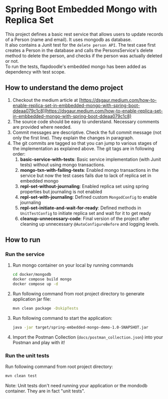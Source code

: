 # Spring Boot Embedded Mongo with Replica Set

This project defines a basic rest service that allows users to update records of a Person (name and email). It uses
mongodb as database.
<br/>
It also contains a Junit test for the `delete person API`. The test case first creates a Person in the database and
calls the PersonsService's delete method to delete the person, and checks if the person was actually deleted or not.
<br/>
To run the tests, flapdoodle's embedded mongo has been added as dependency with test scope.

## How to understand the demo project

1. Checkout the medium article at [https://dsgaur.medium.com/how-to-enable-replica-set-in-embbedded-mongo-with-spring-boot-ddeaa079c1c8](https://dsgaur.medium.com/how-to-enable-replica-set-in-embbedded-mongo-with-spring-boot-ddeaa079c1c8)
2. The source code should be easy to understand. Necessary comments are provided where needed.
3. Commit messages are descriptive. Check the full commit message (not only the first line). They explain the changes in
   paragraph.
3. The git commits are tagged so that you can jump to various stages of the implementation as explained above. The git
   tags are in following order:
    1. **basic-service-with-tests**: Basic service implementation (with Junit tests) without using mongo transactions.
    2. **mongo-txn-with-failing-tests**: Enabled mongo transactions in the service but now the test cases fails due to
       lack of replica set in embedded mongo
    3. **repl-set-without-journaling**: Enabled replica set using spring properties but journaling is not enabled
    4. **repl-set-with-journaling**: Defined custom `MongodConfig` to enable journaling
    5. **repl-set-initiate-and-wait-for-ready**: Defined methods in `UnitTestConfig` to initiate replica set and wait
       for it to get ready
    6. **cleanup-unnecessary-code**: Final version of the project after cleaning up unnecessary `@AutoConfigureBefore`
       and logging levels.

## How to run

### Run the service

1. Run mongo container on your local by running commands
    ```bash
    cd docker/mongodb
    docker compose build mongo
    docker compose up -d
    ```
2. Run following command from root project directory to generate application jar file:
    ```bash 
    mvn clean package -DskipTests
    ``` 
3. Run following command to start the application:
   ```bash
   java -jar target/spring-embedded-mongo-demo-1.0-SNAPSHOT.jar
   ```
4. Import the Postman Collection (`docs/postman_collection.json`) into your Postman and play with it!

### Run the unit tests

Run following command from root project directory:

```bash
mvn clean test
```
Note: Unit tests don't need running your application or the mondodb container. They are in fact "unit tests".
